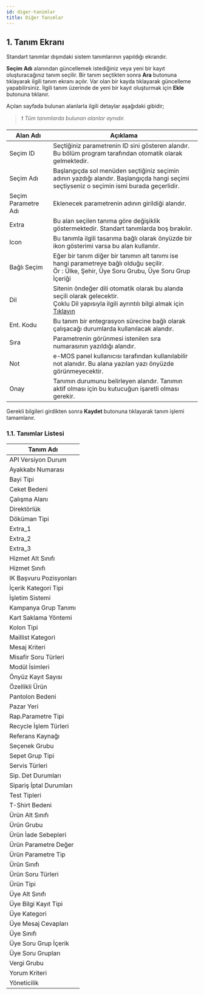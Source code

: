 ```yaml
---
id: diger-tanimlar
title: Diğer Tanımlar
---
```


## 1. Tanım Ekranı

Standart tanımlar dışındaki sistem tanımlarının yapıldığı ekrandır.

**Seçim Adı** alanından güncellemek istediğiniz veya yeni bir kayıt oluşturacağınız tanım seçilir. Bir tanım seçtikten sonra **Ara** butonuna tıklayarak ilgili tanım ekranı açılır. Var olan bir kayda tıklayarak güncelleme yapabilirsiniz. İlgili tanım üzerinde de yeni bir kayıt oluşturmak için **Ekle** butonuna tıklanır.

Açılan sayfada bulunan alanlarla ilgili detaylar aşağıdaki gibidir;

> ❗ _Tüm tanımlarda bulunan alanlar aynıdır._

|Alan Adı|Açıklama|
|--|--|
|Seçim ID|Seçtiğiniz parametrenin ID sini gösteren alandır. Bu bölüm program tarafından otomatik olarak gelmektedir.|
|Seçim Adı|Başlangıçda sol menüden seçtiğiniz seçimin adının yazdığı alandır. Başlangıçda hangi seçimi seçtiyseniz o seçimin ismi burada geçerlidir.|
|Seçim Parametre Adı|Eklenecek parametrenin adının girildiği alandır.|
|Extra|Bu alan seçilen tanıma göre değişiklik göstermektedir. Standart tanımlarda boş bırakılır.|
|Icon|Bu tanımla ilgili tasarıma bağlı olarak önyüzde bir ikon gösterimi varsa bu alan kullanılır.|
|Bağlı Seçim|Eğer bir tanım diğer bir tanımın alt tanımı ise hangi parametreye bağlı olduğu seçilir.<br>Ör : Ülke, Şehir, Üye Soru Grubu, Üye Soru Grup İçeriği|
|Dil|Sitenin öndeğer dili otomatik olarak bu alanda seçili olarak gelecektir.<br>Çoklu Dil yapısıyla ilgili ayrıntılı bilgi almak için [Tıklayın](coklu-dil.md)|
|Ent. Kodu|Bu tanım bir entegrasyon sürecine bağlı olarak çalışacağı durumlarda kullanılacak alandır.|
|Sıra|Parametrenin görünmesi istenilen sıra numarasının yazıldığı alandır.|
|Not|e-MOS panel kullanıcısı tarafından kullanılabilir not alanıdır. Bu alana yazılan yazı önyüzde görünmeyecektir.|
|Onay|Tanımın durumunu belirleyen alandır. Tanımın aktif olması için bu kutucuğun işaretli olması gerekir.|

Gerekli bilgileri girdikten sonra **Kaydet** butonuna tıklayarak tanım işlemi tamamlanır.

### 1.1. Tanımlar Listesi

|Tanım Adı|
|--|
|API Versiyon Durum|
|Ayakkabı Numarası|
|Bayi Tipi|
|Ceket Bedeni|
|Çalışma Alanı|
|Direktörlük|
|Döküman Tipi|
|Extra_1|
|Extra_2|
|Extra_3|
|Hizmet Alt Sınıfı|
|Hizmet Sınıfı|
|IK Başvuru Pozisyonları|
|İçerik Kategori Tipi|
|İşletim Sistemi|
|Kampanya Grup Tanımı|
|Kart Saklama Yöntemi|
|Kolon Tipi|
|Maillist Kategori|
|Mesaj Kriteri|
|Misafir Soru Türleri|
|Modül İsimleri|
|Önyüz Kayıt Sayısı|
|Özellikli Ürün|
|Pantolon Bedeni|
|Pazar Yeri|
|Rap.Parametre Tipi|
|Recycle İşlem Türleri|
|Referans Kaynağı|
|Seçenek Grubu|
|Sepet Grup Tipi|
|Servis Türleri|
|Sip. Det Durumları|
|Sipariş İptal Durumları|
|Test Tipleri|
|T-Shirt Bedeni|
|Ürün Alt Sınıfı|
|Ürün Grubu|
|Ürün İade Sebepleri|
|Ürün Parametre Değer|
|Ürün Parametre Tip|
|Ürün Sınıfı|
|Ürün Soru Türleri|
|Ürün Tipi|
|Üye Alt Sınıfı|
|Üye Bilgi Kayıt Tipi|
|Üye Kategori|
|Üye Mesaj Cevapları|
|Üye Sınıfı|
|Üye Soru Grup İçerik|
|Üye Soru Grupları|
|Vergi Grubu|
|Yorum Kriteri|
|Yöneticilik|

